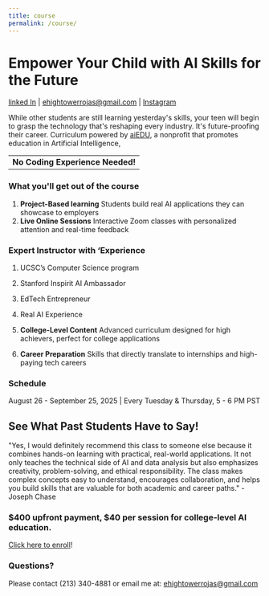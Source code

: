 ```yaml
---
title: course
permalink: /course/
---
```

# Empower Your Child with AI Skills for the Future

[linked In](https://www.linkedin.com/in/evangel-hightower-rojas-924027302/) | [ehightowerrojas@gmail.com](mailto:ehightowerrojas@gmail.com) | [Instagram](https://www.instagram.com/speedsheep_/) 

While other students are still learning yesterday's skills, your teen will begin to grasp the technology that's reshaping every industry. It's future-proofing their career. Curriculum powered by [aiEDU](https://www.aiedu.org/), a nonprofit that promotes education in Artificial Intelligence, 
<table> 
  <tr> <td><strong>No Coding Experience Needed!</strong></td> </tr>
</table>


### What you'll get out of the course

1. **Project-Based learning**  Students build real AI applications they can showcase to employers
2. **Live Online Sessions**  Interactive Zoom classes with personalized attention and real-time feedback

### Expert Instructor with ‘Experience

1. UCSC’s Computer Science program
2. Stanford Inspirit AI Ambassador
3. EdTech Entrepreneur
4. Real AI Experience

1. **College-Level Content**  Advanced curriculum designed for high achievers, perfect for college applications
2. **Career Preparation**  Skills that directly translate to internships and high-paying tech careers

### Schedule

August 26 - September 25, 2025 | Every Tuesday & Thursday, 5 - 6 PM PST 

## See What Past Students Have to Say!

"Yes, I would definitely recommend this class to someone else because it combines hands-on learning with practical, real-world applications. It not only teaches the technical side of AI and data analysis but also emphasizes creativity, problem-solving, and ethical responsibility. The class makes complex concepts easy to understand, encourages collaboration, and helps you build skills that are valuable for both academic and career paths." - Joseph Chase

### $400 upfront payment, $40 per session for college-level AI education.

[Click here to enroll](https://docs.google.com/forms/d/e/1FAIpQLSfca1J2xevEUDhyWfgeHIzrPMprrqGi9_lFRswb0HNlBNfipg/viewform?usp=header)!

### Questions?

Please contact (213) 340-4881 or email me at: ehightowerrojas@gmail.com
